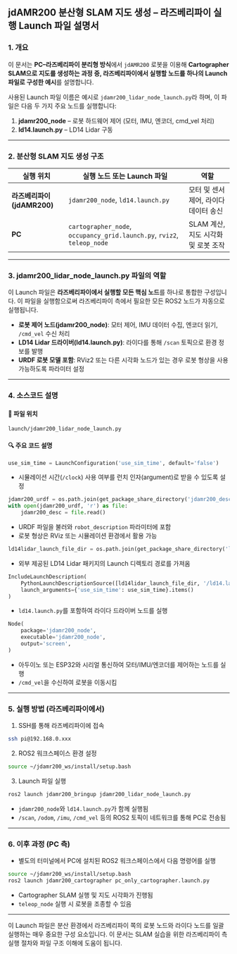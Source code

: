 
## jdAMR200 분산형 SLAM 지도 생성 – 라즈베리파이 실행 Launch 파일 설명서

### 1. 개요

이 문서는 **PC–라즈베리파이 분리형 방식**에서 `jdAMR200` 로봇을 이용해 **Cartographer SLAM으로 지도를 생성하는 과정 중, 라즈베리파이에서 실행할 노드를 하나의 Launch 파일로 구성한 예시**를 설명합니다.

사용된 Launch 파일 이름은 예시로 `jdamr200_lidar_node_launch.py`라 하며, 이 파일은 다음 두 가지 주요 노드를 실행합니다:

1. **jdamr200\_node** – 로봇 하드웨어 제어 (모터, IMU, 엔코더, cmd\_vel 처리)
2. **ld14.launch.py** – LD14 Lidar 구동

---

### 2. 분산형 SLAM 지도 생성 구조

| 실행 위치                 | 실행 노드 또는 Launch 파일                                                      | 역할                      |
| --------------------- | ----------------------------------------------------------------------- | ----------------------- |
| **라즈베리파이 (jdAMR200)** | `jdamr200_node`, `ld14.launch.py`                                       | 모터 및 센서 제어, 라이다 데이터 송신  |
| **PC**                | `cartographer_node`, `occupancy_grid.launch.py`, `rviz2`, `teleop_node` | SLAM 계산, 지도 시각화 및 로봇 조작 |

---

### 3. jdamr200\_lidar\_node\_launch.py 파일의 역할

이 Launch 파일은 **라즈베리파이에서 실행할 모든 핵심 노드**를 하나로 통합한 구성입니다. 이 파일을 실행함으로써 라즈베리파이 측에서 필요한 모든 ROS2 노드가 자동으로 실행됩니다.

* **로봇 제어 노드(jdamr200\_node)**:
  모터 제어, IMU 데이터 수집, 엔코더 읽기, `/cmd_vel` 수신 처리
* **LD14 Lidar 드라이버(ld14.launch.py)**:
  라이다를 통해 `/scan` 토픽으로 환경 정보를 발행
* **URDF 로봇 모델 포함**:
  RViz2 또는 다른 시각화 노드가 있는 경우 로봇 형상을 사용 가능하도록 파라미터 설정

---

### 4. 소스코드 설명

#### 📁 파일 위치

`launch/jdamr200_lidar_node_launch.py`

#### 🔍 주요 코드 설명

```python
use_sim_time = LaunchConfiguration('use_sim_time', default='false')
```

* 시뮬레이션 시간(`/clock`) 사용 여부를 런치 인자(argument)로 받을 수 있도록 설정

```python
jdamr200_urdf = os.path.join(get_package_share_directory('jdamr200_description'), 'urdf', 'jdamr200.urdf')
with open(jdamr200_urdf, 'r') as file:
    jdamr200_desc = file.read()
```

* URDF 파일을 불러와 `robot_description` 파라미터에 포함
* 로봇 형상은 RViz 또는 시뮬레이션 환경에서 활용 가능

```python
ld14lidar_launch_file_dir = os.path.join(get_package_share_directory('ldlidar_sl_ros2'), 'launch')
```

* 외부 제공된 LD14 Lidar 패키지의 Launch 디렉토리 경로를 가져옴

```python
IncludeLaunchDescription(
    PythonLaunchDescriptionSource([ld14lidar_launch_file_dir, '/ld14.launch.py']),
    launch_arguments={'use_sim_time': use_sim_time}.items()
)
```

* `ld14.launch.py`를 포함하여 라이다 드라이버 노드를 실행

```python
Node(
    package='jdamr200_node',
    executable='jdamr200_node',
    output='screen',
)
```

* 아두이노 또는 ESP32와 시리얼 통신하여 모터/IMU/엔코더를 제어하는 노드를 실행
* `/cmd_vel`을 수신하여 로봇을 이동시킴

---

### 5. 실행 방법 (라즈베리파이에서)

1. SSH를 통해 라즈베리파이에 접속

```bash
ssh pi@192.168.0.xxx
```

2. ROS2 워크스페이스 환경 설정

```bash
source ~/jdamr200_ws/install/setup.bash
```

3. Launch 파일 실행

```bash
ros2 launch jdamr200_bringup jdamr200_lidar_node_launch.py
```

* `jdamr200_node`와 `ld14.launch.py`가 함께 실행됨
* `/scan`, `/odom`, `/imu`, `/cmd_vel` 등의 ROS2 토픽이 네트워크를 통해 PC로 전송됨

---

### 6. 이후 과정 (PC 측)

* 별도의 터미널에서 PC에 설치된 ROS2 워크스페이스에서 다음 명령어를 실행

```bash
source ~/jdamr200_ws/install/setup.bash
ros2 launch jdamr200_cartographer pc_only_cartographer.launch.py
```

* Cartographer SLAM 실행 및 지도 시각화가 진행됨
* `teleop_node` 실행 시 로봇을 조종할 수 있음

---

이 Launch 파일은 분산 환경에서 라즈베리파이 쪽의 로봇 노드와 라이다 노드를 일괄 실행하는 매우 중요한 구성 요소입니다.
이 문서는 SLAM 실습을 위한 라즈베리파이 측 실행 절차와 파일 구조 이해에 도움이 됩니다.


